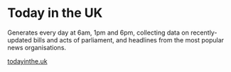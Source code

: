 # Today in the UK

Generates every day at 6am, 1pm and 6pm, collecting data on recently-updated bills and acts of parliament, and headlines from the most popular news organisations.

[todayinthe.uk](https://todayinthe.uk)
